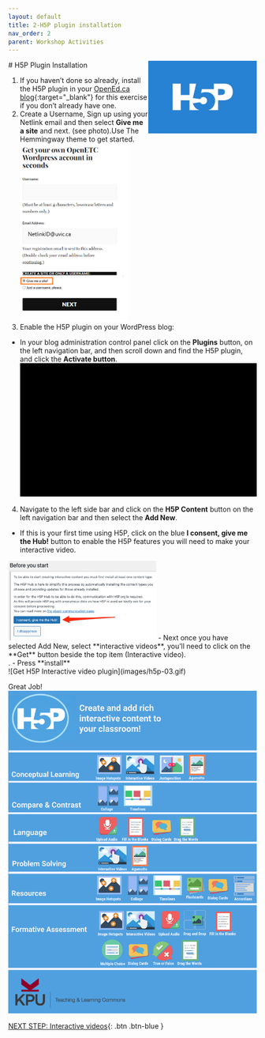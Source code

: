 ```yaml
---
layout: default
title: 2-H5P plugin installation 
nav_order: 2
parent: Workshop Activities
---
```

<img src="images/h5p.png" style="float:right;width:220px" alt="H5P logo"> 
# H5P Plugin Installation

1. If you haven’t done so already, install the H5P plugin in your [OpenEd.ca blog](https://opened.ca/get-started/){:target="_blank"} for this exercise if you don’t already have one.
2. Create a Username, Sign up using your Netlink email and then select **Give me a site** and next. (see photo).Use The Hemmingway theme to get started. <br>                                    <img src="images/opened-signup.png" style="width:220px" alt="Sign Up OpenEd">
3. Enable the H5P plugin on your WordPress blog:
- In your blog administration control panel click on the **Plugins** button, on the left navigation bar, and then scroll down and find the H5P plugin, and click the **Activate button**.<br>
![Activate H5P plugin](images/h5p-01.gif)
4. Navigate to the left side bar and click on the **H5P Content** button on the left navigation bar and then select the **Add New**.
- If this is your first time using H5P, click on the blue **I consent, give me the Hub!** button to enable the H5P features you will need to make your interactive video.<br>
<img src="images/h5p-02.png" style="width:300px">
- Next  once you have selected Add New, select **interactive videos**, you’ll need to click on the **Get** button beside the top item (Interactive video).<br>.
- Press **install**<br>
![Get H5P Interactive video plugin](images/h5p-03.gif)

Great Job!<br>
![H5P poster of tools](images/h5p-08.png)<br>

[NEXT STEP: Interactive videos](interactive-video.html){: .btn .btn-blue }<br>
